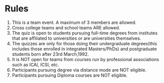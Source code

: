 <!-- TITLE: General Quiz -->
<!-- SUBTITLE: Sameer Dharur, an alumnus of BPHC and one of the people responsible for putting our current quizzing scene on the map is back to follow up his spectacular quiz at Pearl 17. Sameer has been professionally hosting quizzes- to rave reviews- for over 2 years now. You cannot afford to miss this! -->

# Rules
1. This is a team event. A maximum of 3 members are allowed.
2. Cross college teams and school teams ARE allowed.
3. The quiz is open to students pursuing full-time degrees from institutes that are affiliated to universities or are universities themselves.
4. The quizzes are only for those doing their undergraduate degrees(this includes those enrolled in integrated Masters/PhDs) and postgraduate students born after 23rd March,1992.
5. It is NOT open for teams from courses run by professional associations such as ICAI, ICSI, etc.
6. Participants pursuing degree via distance mode are NOT eligible.
7. Participants pursuing Diploma courses are NOT eligible.